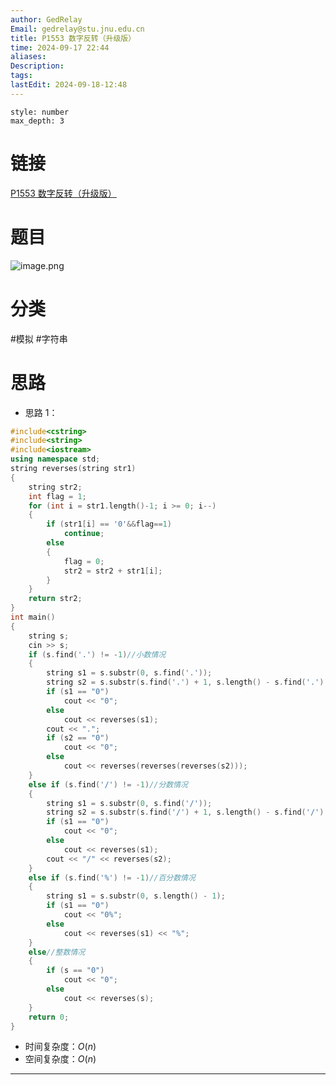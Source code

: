 ```yaml
---
author: GedRelay
Email: gedrelay@stu.jnu.edu.cn
title: P1553 数字反转（升级版）
time: 2024-09-17 22:44
aliases: 
Description: 
tags: 
lastEdit: 2024-09-18-12:48
---
```


```toc
style: number
max_depth: 3
```

# 链接
[P1553 数字反转（升级版）](https://www.luogu.com.cn/problem/P1553) 

# 题目
![image.png](https://ged-pic-bed.oss-cn-guangzhou.aliyuncs.com/img/202409172244830.png)


# 分类
#模拟 #字符串 

# 思路
- 思路 1：


```cpp
#include<cstring>
#include<string>
#include<iostream>
using namespace std;
string reverses(string str1)
{
	string str2;
	int flag = 1;
	for (int i = str1.length()-1; i >= 0; i--)
	{
		if (str1[i] == '0'&&flag==1)
			continue;
		else
		{
			flag = 0;
			str2 = str2 + str1[i];
		}
	}
	return str2;
}
int main()
{
	string s;
	cin >> s;
	if (s.find('.') != -1)//小数情况
	{
		string s1 = s.substr(0, s.find('.'));
		string s2 = s.substr(s.find('.') + 1, s.length() - s.find('.') - 1);
		if (s1 == "0")
			cout << "0";
		else
			cout << reverses(s1);
		cout << ".";
		if (s2 == "0")
			cout << "0";
		else
			cout << reverses(reverses(reverses(s2)));
	}
	else if (s.find('/') != -1)//分数情况
	{
		string s1 = s.substr(0, s.find('/'));
		string s2 = s.substr(s.find('/') + 1, s.length() - s.find('/') - 1);
		if (s1 == "0")
			cout << "0";
		else
			cout << reverses(s1);
		cout << "/" << reverses(s2);
	}
	else if (s.find('%') != -1)//百分数情况
	{
		string s1 = s.substr(0, s.length() - 1);
		if (s1 == "0")
			cout << "0%";
		else
			cout << reverses(s1) << "%";
	}
	else//整数情况
	{
		if (s == "0")
			cout << "0";
		else
			cout << reverses(s);
	}
	return 0;
}
```


- 时间复杂度：${O\left( n \right)  }$ 
- 空间复杂度：${O\left( n \right)  }$ 


---

